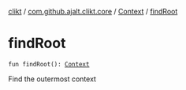 [clikt](../../index.md) / [com.github.ajalt.clikt.core](../index.md) / [Context](index.md) / [findRoot](./find-root.md)

# findRoot

`fun findRoot(): `[`Context`](index.md)

Find the outermost context

